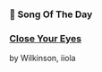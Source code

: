 ### 🎵 Song Of The Day

### [Close Your Eyes](https://open.spotify.com/track/3SSPZGUhsCVzOdjYtQRaiK)

by Wilkinson, iiola
